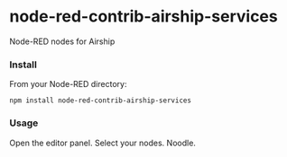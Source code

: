 # node-red-contrib-airship-services

Node-RED nodes for Airship 

### Install

From your Node-RED directory:

`npm install node-red-contrib-airship-services`
    
### Usage

Open the editor panel. Select your nodes. Noodle.